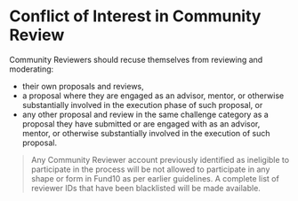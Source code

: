 # **Conflict of Interest in Community Review**
Community Reviewers should recuse themselves from reviewing and moderating:
* their own proposals and reviews, 
* a proposal where they are engaged as an advisor, mentor, or otherwise substantially involved in the execution phase of such proposal, or 
* any other proposal and review in the same challenge category as a proposal they have submitted or are engaged with as an advisor, mentor, or otherwise substantially involved in the execution of such proposal.
>Any Community Reviewer account previously identified as ineligible to participate in the process will be not allowed to participate in any shape or form in Fund10 as per earlier guidelines. A complete list of reviewer IDs that have been blacklisted will be made available.
